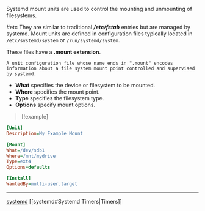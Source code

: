 

Systemd mount units are used to control the mounting and unmounting of filesystems. 

#etc 
They are similar to traditional ***/etc/fstab*** entries but are managed by systemd. Mount units are defined in configuration files typically located in `/etc/systemd/system` or `/run/systemd/system`. 

These files have a **.mount extension**.

`A unit configuration file whose name ends in ".mount" encodes information about a file system mount point controlled and supervised by systemd.`

- **What** specifies the device or filesystem to be mounted.
- **Where** specifies the mount point.
- **Type** specifies the filesystem type.
- **Options** specify mount options.


>[!example]
```ini
[Unit]
Description=My Example Mount

[Mount]
What=/dev/sdb1
Where=/mnt/mydrive
Type=ext4
Options=defaults

[Install]
WantedBy=multi-user.target
```

---
[systemd](/systemd.md) 
[[systemd#Systemd Timers|Timers]]
